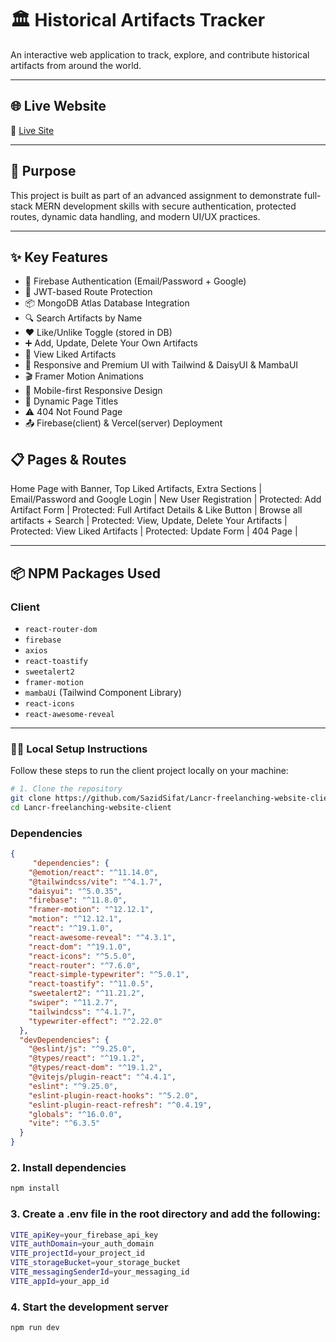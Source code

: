 # 🏛️ Historical Artifacts Tracker

An interactive web application to track, explore, and contribute historical artifacts from around the world.

---

## 🌐 Live Website
🔗 [Live Site](https://historical-artifacts-5b376.web.app/)  

---

## 🧠 Purpose

This project is built as part of an advanced assignment to demonstrate full-stack MERN development skills with secure authentication, protected routes, dynamic data handling, and modern UI/UX practices.

---

## ✨ Key Features

- 🔐 Firebase Authentication (Email/Password + Google)
- 🔁 JWT-based Route Protection
- 📦 MongoDB Atlas Database Integration
- 🔍 Search Artifacts by Name
- ❤️ Like/Unlike Toggle (stored in DB)
- ➕ Add, Update, Delete Your Own Artifacts
- 📂 View Liked Artifacts
- 🎨 Responsive and Premium UI with Tailwind & DaisyUI & MambaUI
- 🎬 Framer Motion Animations
- 📱 Mobile-first Responsive Design
- 🔎 Dynamic Page Titles
- ⚠️ 404 Not Found Page
- 📤 Firebase(client) & Vercel(server) Deployment


## 📋 Pages & Routes

Home Page with Banner, Top Liked Artifacts, Extra Sections |
Email/Password and Google Login |
New User Registration |
Protected: Add Artifact Form |
Protected: Full Artifact Details & Like Button |
Browse all artifacts + Search |
Protected: View, Update, Delete Your Artifacts |
Protected: View Liked Artifacts |
Protected: Update Form |
 404 Page |

---

## 📦 NPM Packages Used

### Client
- `react-router-dom`
- `firebase`
- `axios`
- `react-toastify`
- `sweetalert2`
- `framer-motion`
- `mambaUi` (Tailwind Component Library)
- `react-icons`
- `react-awesome-reveal`

---

### 🧑‍💻 Local Setup Instructions

Follow these steps to run the client project locally on your machine:

```bash
# 1. Clone the repository
git clone https://github.com/SazidSifat/Lancr-freelanching-website-client.git
cd Lancr-freelanching-website-client
```

### Dependencies
```json
{
     "dependencies": {
    "@emotion/react": "^11.14.0",
    "@tailwindcss/vite": "^4.1.7",
    "daisyui": "^5.0.35",
    "firebase": "^11.8.0",
    "framer-motion": "^12.12.1",
    "motion": "^12.12.1",
    "react": "^19.1.0",
    "react-awesome-reveal": "^4.3.1",
    "react-dom": "^19.1.0",
    "react-icons": "^5.5.0",
    "react-router": "^7.6.0",
    "react-simple-typewriter": "^5.0.1",
    "react-toastify": "^11.0.5",
    "sweetalert2": "^11.21.2",
    "swiper": "^11.2.7",
    "tailwindcss": "^4.1.7",
    "typewriter-effect": "^2.22.0"
  },
  "devDependencies": {
    "@eslint/js": "^9.25.0",
    "@types/react": "^19.1.2",
    "@types/react-dom": "^19.1.2",
    "@vitejs/plugin-react": "^4.4.1",
    "eslint": "^9.25.0",
    "eslint-plugin-react-hooks": "^5.2.0",
    "eslint-plugin-react-refresh": "^0.4.19",
    "globals": "^16.0.0",
    "vite": "^6.3.5"
  }
}
```
### 2. Install dependencies
```bash
npm install
```
### 3. Create a .env file in the root directory and add the following:
```bash
VITE_apiKey=your_firebase_api_key
VITE_authDomain=your_auth_domain
VITE_projectId=your_project_id
VITE_storageBucket=your_storage_bucket
VITE_messagingSenderId=your_messaging_id
VITE_appId=your_app_id
```

### 4. Start the development server
```bash
npm run dev
```